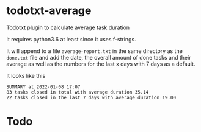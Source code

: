 # todotxt-average
Todotxt plugin to calculate average task duration

It requires python3.6 at least since it uses f-strings.

It will append to a file `average-report.txt` in the same directory as the `done.txt` file and add the date, the overall amount of done tasks and their average as well as the numbers for the last x days with 7 days as a default.

It looks like this

```
SUMMARY at 2022-01-08 17:07
83 tasks closed in total with average duration 35.14
22 tasks closed in the last 7 days with average duration 19.00
```

# Todo
